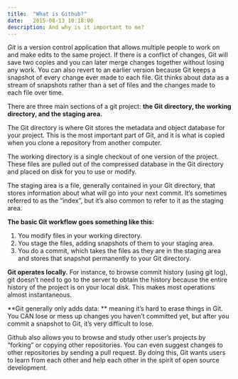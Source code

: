 ```yaml
---
title:  "What is Github?"
date:   2015-08-13 10:18:00
description: And why is it important to me?
---
```

_Git_ is a version control application that allows multiple people to work on and make edits to the same project. If there is a conflict of changes, Git will save two copies and you can later merge changes together without losing any work. You can also revert to an earlier version because Git keeps a snapshot of every change ever made to each file. Git thinks about data as a stream of snapshots rather than a set of files and the changes made to each file over time.

There are three main sections of a git project: **the Git directory, the working directory, and the staging area.**

The Git directory is where Git stores the metadata and object database for your project. This is the most important part of Git, and it is what is copied when you clone a repository from another computer.

The working directory is a single checkout of one version of the project. These files are pulled out of the compressed database in the Git directory and placed on disk for you to use or modify.

The staging area is a file, generally contained in your Git directory, that stores information about what will go into your next commit. It’s sometimes referred to as the “index”, but it’s also common to refer to it as the staging area.

**The basic Git workflow goes something like this:**

1. You modify files in your working directory.
2. You stage the files, adding snapshots of them to your staging area.
3. You do a commit, which takes the files as they are in the staging area and stores that snapshot permanently to your Git directory.

**Git operates locally.** For instance, to browse commit history (using git log), git doesn’t need to go to the server to obtain the history because the entire history of the project is on your local disk. This makes most operations almost instantaneous.

**Git generally only adds data: ** meaning it’s hard to erase things in Git. You CAN lose or mess up changes you haven’t committed yet, but after you commit a snapshot to Git, it’s very difficult to lose.

Github also allows you to browse and study other user’s projects by “forking” or copying other repositories. You can even suggest changes to other repositories by sending a pull request. By doing this, Git wants users to learn from each other and help each other in the spirit of open source development.